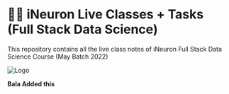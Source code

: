 
# 👨‍💻 iNeuron Live Classes + Tasks (Full Stack Data Science)


This repository contains all the live class notes of iNeuron Full Stack Data Science Course (May Batch 2022)





![Logo](https://media-exp1.licdn.com/dms/image/C4D22AQFpjs9qPypQ2A/feedshare-shrink_1280/0/1654932139093?e=1658361600&v=beta&t=uVhiBqTGAu0rHl9b59FQhyRrQTt2rjG7ToFq3xNB1gg)





**Bala Added this**

